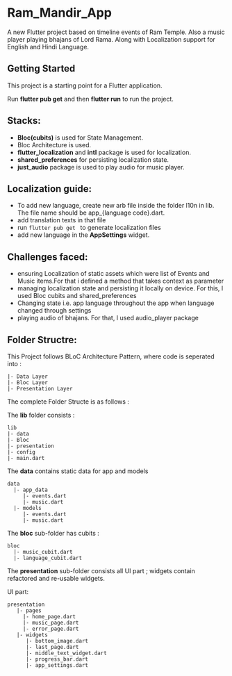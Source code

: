 # Ram_Mandir_App

A new Flutter project based on timeline events of Ram Temple. Also a music player playing bhajans of Lord Rama. Along with Localization support for English and Hindi Language.

## Getting Started

This project is a starting point for a Flutter application.

Run **flutter pub get** and then **flutter run** to run the project.

## Stacks:
- **Bloc(cubits)** is used for State Management.
- Bloc Architecture is used.
- **flutter_localization** and **intl** package is used for localization.
- **shared_preferences** for persisting localization state.
- **just_audio** package is used to play audio for music player.

## Localization guide:
- To add new language, create new arb file inside the folder l10n in lib. The file name should be app_{language code}.dart.
- add translation texts in that file
- run  ```flutter pub get ``` to generate localization files
- add new language in  the **AppSettings** widget.

## Challenges faced:
- ensuring Localization of static assets which were list of Events and Music items.For that i defined a method that takes context as parameter
- managing localization state and persisting it locally on device. For this, I used Bloc cubits and shared_preferences
- Changing state i.e. app language throughout the app when language changed through settings
- playing audio of bhajans. For that, I used audio_player package

## Folder Structre:
This Project follows BLoC Architecture Pattern, where code is seperated into :

```
|- Data Layer
|- Bloc Layer
|- Presentation Layer
```
The complete Folder Structe is as follows :

The **lib** folder consists :
```
lib
|- data
|- Bloc
|- presentation
|- config
|- main.dart
```
The **data** contains static data for app and models

```
data
  |- app_data
     |- events.dart
     |- music.dart
  |- models
     |- events.dart
     |- music.dart
```
The **bloc** sub-folder has cubits :
```
bloc
  |- music_cubit.dart
  |- language_cubit.dart
```
The **presentation** sub-folder consists all UI part ; widgets contain refactored and re-usable widgets.

UI part:

```
presentation
   |- pages
     |- home_page.dart
     |- music_page.dart
     |- error_page.dart
   |- widgets
      |- bottom_image.dart
      |- last_page.dart
      |- middle_text_widget.dart
      |- progress_bar.dart
      |- app_settings.dart
       
  
```

